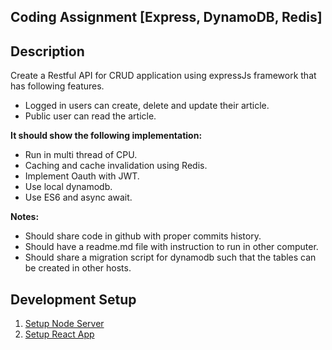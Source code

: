 ## Coding Assignment [Express, DynamoDB, Redis]

## Description
Create a Restful API for CRUD application using expressJs framework that has
following features.

- Logged in users can create, delete and update their article.
- Public user can read the article.

**It should show the following implementation:**

- Run in multi thread of CPU.
- Caching and cache invalidation using Redis.
- Implement Oauth with JWT.
- Use local dynamodb.
- Use ES6 and async await.

**Notes:**

- Should share code in github with proper commits history.
- Should have a readme.md file with instruction to run in other computer.
- Should share a migration script for dynamodb such that the tables can be created in other hosts.

## Development Setup
1. [Setup Node Server](server)
2. [Setup React App](app)

